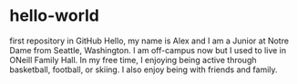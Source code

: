 # hello-world
first repository in GitHub
Hello, my name is Alex and I am a Junior at Notre Dame from Seattle, Washington. I am off-campus now but I used to live in ONeill Family Hall. In my free time, I enjoying being active through basketball, football, or skiing. I also enjoy being with friends and family.
